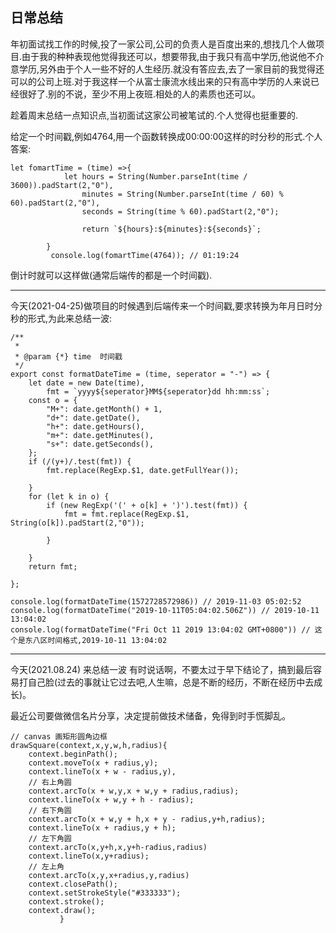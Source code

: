 ## 日常总结


年初面试找工作的时候,投了一家公司,公司的负责人是百度出来的,想找几个人做项目.由于我的种种表现他觉得我还可以，想要带我,由于我只有高中学历,他说他不介意学历,另外由于个人一些不好的人生经历.就没有答应去,去了一家目前的我觉得还可以的公司上班.对于我这样一个从富士康流水线出来的只有高中学历的人来说已经很好了.别的不说，至少不用上夜班.相处的人的素质也还可以。
<br/>


趁着周末总结一点知识点,当初面试这家公司被笔试的.个人觉得也挺重要的.
<br/>

给定一个时间戳,例如4764,用一个函数转换成00:00:00这样的时分秒的形式.个人答案:
```
let fomartTime = (time) =>{
            let hours = String(Number.parseInt(time / 3600)).padStart(2,"0"),
                minutes = String(Number.parseInt(time / 60) % 60).padStart(2,"0"),
                seconds = String(time % 60).padStart(2,"0");

                return `${hours}:${minutes}:${seconds}`;

        }
         console.log(fomartTime(4764)); // 01:19:24
 ```
 倒计时就可以这样做(通常后端传的都是一个时间戳).
 
 ***
今天(2021-04-25)做项目的时候遇到后端传来一个时间戳,要求转换为年月日时分秒的形式,为此来总结一波:
```
/**
 * 
 * @param {*} time  时间戳
 */
export const formatDateTime = (time, seperator = "-") => {
    let date = new Date(time),
        fmt = `yyyy${seperator}MM${seperator}dd hh:mm:ss`;
    const o = {
        "M+": date.getMonth() + 1,
        "d+": date.getDate(),
        "h+": date.getHours(),
        "m+": date.getMinutes(),
        "s+": date.getSeconds(),
    };
    if (/(y+)/.test(fmt)) {
        fmt.replace(RegExp.$1, date.getFullYear());

    }
    for (let k in o) {
        if (new RegExp('(' + o[k] + ')').test(fmt)) {
            fmt = fmt.replace(RegExp.$1, String(o[k]).padStart(2,"0"));

        }

    }
    return fmt;

};

console.log(formatDateTime(1572728572986)) // 2019-11-03 05:02:52
console.log(formatDateTime("2019-10-11T05:04:02.506Z")) // 2019-10-11 13:04:02
console.log(formatDateTime("Fri Oct 11 2019 13:04:02 GMT+0800")) // 这个是东八区时间格式,2019-10-11 13:04:02

```
***
今天(2021.08.24) 来总结一波
有时说话啊，不要太过于早下结论了，搞到最后容易打自己脸(过去的事就让它过去吧,人生嘛，总是不断的经历，不断在经历中去成长)。

最近公司要做微信名片分享，决定提前做技术储备，免得到时手慌脚乱。
```
// canvas 画矩形圆角边框
drawSquare(context,x,y,w,h,radius){
	context.beginPath();
	context.moveTo(x + radius,y);
	context.lineTo(x + w - radius,y),
	// 右上角圆
	context.arcTo(x + w,y,x + w,y + radius,radius);
	context.lineTo(x + w,y + h - radius);
	// 右下角圆
	context.arcTo(x + w,y + h,x + y - radius,y+h,radius);
	context.lineTo(x + radius,y + h);
	// 左下角圆
	context.arcTo(x,y+h,x,y+h-radius,radius)
	context.lineTo(x,y+radius);
	// 左上角
	context.arcTo(x,y,x+radius,y,radius)
	context.closePath();
	context.setStrokeStyle("#333333");
	context.stroke();
	context.draw();
		   }
```
